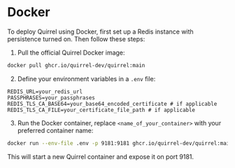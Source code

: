 # Docker

To deploy Quirrel using Docker, first set up a Redis instance with persistence turned on. Then follow these steps:

1. Pull the official Quirrel Docker image:

```bash
docker pull ghcr.io/quirrel-dev/quirrel:main
```

2. Define your environment variables in a `.env` file:

```env
REDIS_URL=your_redis_url
PASSPHRASES=your_passphrases
REDIS_TLS_CA_BASE64=your_base64_encoded_certificate # if applicable
REDIS_TLS_CA_FILE=your_certificate_file_path # if applicable
```

3. Run the Docker container, replace `<name_of_your_container>` with your preferred container name:

```bash
docker run --env-file .env -p 9181:9181 ghcr.io/quirrel-dev/quirrel:main
```

This will start a new Quirrel container and expose it on port 9181.
